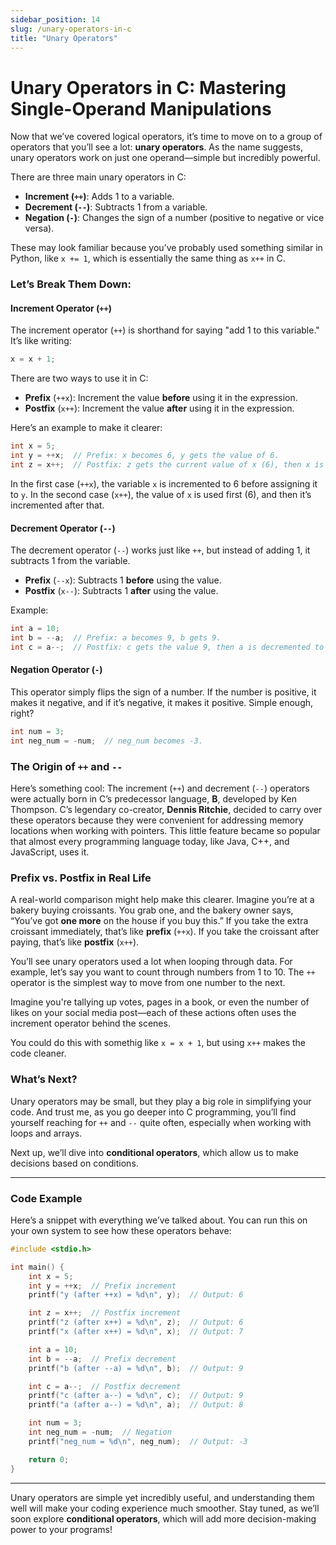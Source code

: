 ```yaml
---
sidebar_position: 14
slug: /unary-operators-in-c
title: "Unary Operators"
---
```


# Unary Operators in C: Mastering Single-Operand Manipulations

Now that we’ve covered logical operators, it’s time to move on to a group of operators that you’ll see a lot: **unary operators**. As the name suggests, unary operators work on just one operand—simple but incredibly powerful.

There are three main unary operators in C:

- **Increment (`++`)**: Adds 1 to a variable.
- **Decrement (`--`)**: Subtracts 1 from a variable.
- **Negation (`-`)**: Changes the sign of a number (positive to negative or vice versa).

These may look familiar because you’ve probably used something similar in Python, like `x += 1`, which is essentially the same thing as `x++` in C.

### Let’s Break Them Down:

#### Increment Operator (`++`)

The increment operator (`++`) is shorthand for saying "add 1 to this variable." It’s like writing:

```c
x = x + 1;
```

There are two ways to use it in C:

- **Prefix** (`++x`): Increment the value **before** using it in the expression.
- **Postfix** (`x++`): Increment the value **after** using it in the expression.

Here’s an example to make it clearer:

```c
int x = 5;
int y = ++x;  // Prefix: x becomes 6, y gets the value of 6.
int z = x++;  // Postfix: z gets the current value of x (6), then x is incremented to 7.
```

In the first case (`++x`), the variable `x` is incremented to 6 before assigning it to `y`. In the second case (`x++`), the value of `x` is used first (6), and then it’s incremented after that.

#### Decrement Operator (`--`)

The decrement operator (`--`) works just like `++`, but instead of adding 1, it subtracts 1 from the variable.

- **Prefix** (`--x`): Subtracts 1 **before** using the value.
- **Postfix** (`x--`): Subtracts 1 **after** using the value.

Example:

```c
int a = 10;
int b = --a;  // Prefix: a becomes 9, b gets 9.
int c = a--;  // Postfix: c gets the value 9, then a is decremented to 8.
```

#### Negation Operator (`-`)

This operator simply flips the sign of a number. If the number is positive, it makes it negative, and if it’s negative, it makes it positive. Simple enough, right?

```c
int num = 3;
int neg_num = -num;  // neg_num becomes -3.
```

### The Origin of `++` and `--`

Here’s something cool: The increment (`++`) and decrement (`--`) operators were actually born in C’s predecessor language, **B**, developed by Ken Thompson. C’s legendary co-creator, **Dennis Ritchie**, decided to carry over these operators because they were convenient for addressing memory locations when working with pointers. This little feature became so popular that almost every programming language today, like Java, C++, and JavaScript, uses it.

### Prefix vs. Postfix in Real Life

A real-world comparison might help make this clearer. Imagine you’re at a bakery buying croissants. You grab one, and the bakery owner says, “You’ve got **one more** on the house if you buy this.” If you take the extra croissant immediately, that’s like **prefix** (`++x`). If you take the croissant after paying, that’s like **postfix** (`x++`).

You’ll see unary operators used a lot when looping through data. For example, let’s say you want to count through numbers from 1 to 10. The `++` operator is the simplest way to move from one number to the next.

Imagine you're tallying up votes, pages in a book, or even the number of likes on your social media post—each of these actions often uses the increment operator behind the scenes.

You could do this with somethig like `x = x + 1`, but using `x++` makes the code cleaner.

### What’s Next?

Unary operators may be small, but they play a big role in simplifying your code. And trust me, as you go deeper into C programming, you’ll find yourself reaching for `++` and `--` quite often, especially when working with loops and arrays.

Next up, we’ll dive into **conditional operators**, which allow us to make decisions based on conditions.

---

### Code Example

Here’s a snippet with everything we’ve talked about. You can run this on your own system to see how these operators behave:

```c
#include <stdio.h>

int main() {
    int x = 5;
    int y = ++x;  // Prefix increment
    printf("y (after ++x) = %d\n", y);  // Output: 6

    int z = x++;  // Postfix increment
    printf("z (after x++) = %d\n", z);  // Output: 6
    printf("x (after x++) = %d\n", x);  // Output: 7

    int a = 10;
    int b = --a;  // Prefix decrement
    printf("b (after --a) = %d\n", b);  // Output: 9

    int c = a--;  // Postfix decrement
    printf("c (after a--) = %d\n", c);  // Output: 9
    printf("a (after a--) = %d\n", a);  // Output: 8

    int num = 3;
    int neg_num = -num;  // Negation
    printf("neg_num = %d\n", neg_num);  // Output: -3

    return 0;
}
```

---

Unary operators are simple yet incredibly useful, and understanding them well will make your coding experience much smoother. Stay tuned, as we’ll soon explore **conditional operators**, which will add more decision-making power to your programs!
